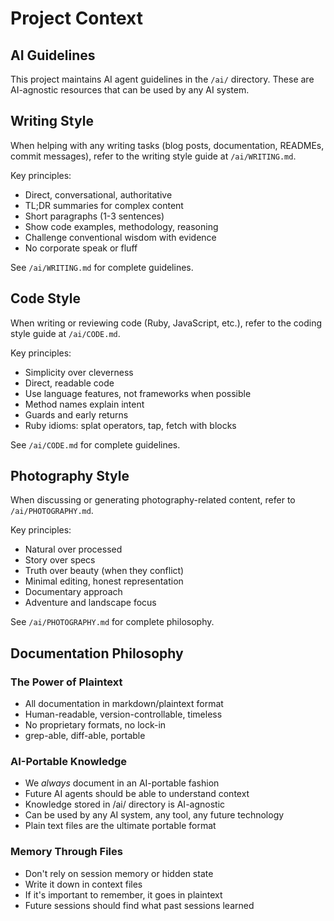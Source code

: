 # Project Context

## AI Guidelines
This project maintains AI agent guidelines in the `/ai/` directory. These are AI-agnostic resources that can be used by any AI system.

## Writing Style
When helping with any writing tasks (blog posts, documentation, READMEs, commit messages), refer to the writing style guide at `/ai/WRITING.md`.

Key principles:
- Direct, conversational, authoritative
- TL;DR summaries for complex content
- Short paragraphs (1-3 sentences)
- Show code examples, methodology, reasoning
- Challenge conventional wisdom with evidence
- No corporate speak or fluff

See `/ai/WRITING.md` for complete guidelines.

## Code Style
When writing or reviewing code (Ruby, JavaScript, etc.), refer to the coding style guide at `/ai/CODE.md`.

Key principles:
- Simplicity over cleverness
- Direct, readable code
- Use language features, not frameworks when possible
- Method names explain intent
- Guards and early returns
- Ruby idioms: splat operators, tap, fetch with blocks

See `/ai/CODE.md` for complete guidelines.

## Photography Style
When discussing or generating photography-related content, refer to `/ai/PHOTOGRAPHY.md`.

Key principles:
- Natural over processed
- Story over specs
- Truth over beauty (when they conflict)
- Minimal editing, honest representation
- Documentary approach
- Adventure and landscape focus

See `/ai/PHOTOGRAPHY.md` for complete philosophy.

## Documentation Philosophy

### The Power of Plaintext
- All documentation in markdown/plaintext format
- Human-readable, version-controllable, timeless
- No proprietary formats, no lock-in
- grep-able, diff-able, portable

### AI-Portable Knowledge
- We *always* document in an AI-portable fashion
- Future AI agents should be able to understand context
- Knowledge stored in /ai/ directory is AI-agnostic
- Can be used by any AI system, any tool, any future technology
- Plain text files are the ultimate portable format

### Memory Through Files
- Don't rely on session memory or hidden state
- Write it down in context files
- If it's important to remember, it goes in plaintext
- Future sessions should find what past sessions learned
